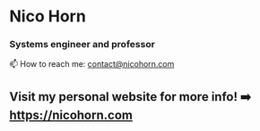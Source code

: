 # Nico Horn
### Systems engineer and professor
 📫 How to reach me: contact@nicohorn.com
 
## Visit my personal website for more info! ➡️ https://nicohorn.com
